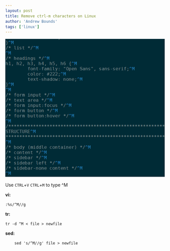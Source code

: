 ```yaml
---
layout: post
title: Remove ctrl-m characters on Linux
author: 'Andrew Bounds'
tags: ['linux']
---
```


![ctrl-m](/assets/img/ctrl-m.png)

Use `CTRL`+`V` `CTRL`+`M` to type ^M

**vi:**

```text
:%s/^M//g
```

**tr:**

```text
tr -d ^M < file > newfile
```

**sed:**

```text
    sed 's/^M//g' file > newfile
```
